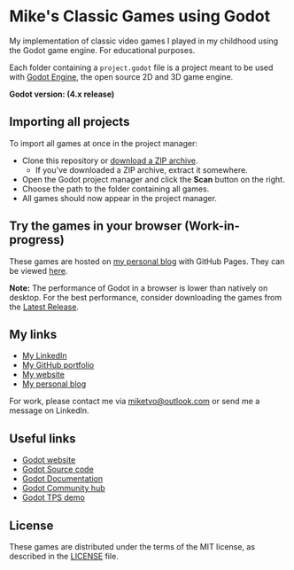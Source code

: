 # Mike's Classic Games using Godot

My implementation of classic video games I played in my childhood using the Godot game engine. For educational purposes.

Each folder containing a `project.godot` file is a project meant to be used with [Godot Engine](https://godotengine.org), the open source 2D and 3D game engine.

**Godot version: (4.x release)**

## Importing all projects

To import all games at once in the project manager:

- Clone this repository or [download a ZIP archive](https://github.com/miketvo/classic-games-godot/archive/main.zip).
  - If you've downloaded a ZIP archive, extract it somewhere.
- Open the Godot project manager and click the **Scan** button on the right.
- Choose the path to the folder containing all games.
- All games should now appear in the project manager.

## Try the games in your browser (Work-in-progress)

These games are hosted on [my personal blog](http://miketvo.github.io) with GitHub Pages. They can be viewed [here](https://miketvo.github.io/classic-games-godot/).

**Note:** The performance of Godot in a browser is lower than natively on desktop. For the best performance, consider downloading the games from the [Latest Release](https://github.com/miketvo/classic-games-godot/releases/latest/).

## My links

- [My LinkedIn](https://www.linkedin.com/in/miketvo/)
- [My GitHub portfolio](https://github.com/miketvo)
- [My website](https://miketvo.com)
- [My personal blog](http://miketvo.github.io)

For work, please contact me via [miketvo@outlook.com](mailto:miketvo@outlook.com) or send me a message on LinkedIn.

## Useful links

- [Godot website](https://godotengine.org)
- [Godot Source code](https://github.com/godotengine/godot)
- [Godot Documentation](http://docs.godotengine.org)
- [Godot Community hub](https://godotengine.org/community)
- [Godot TPS demo](https://github.com/godotengine/tps-demo)

## License

These games are distributed under the terms of the MIT license, as described in the [LICENSE](LICENSE) file.
